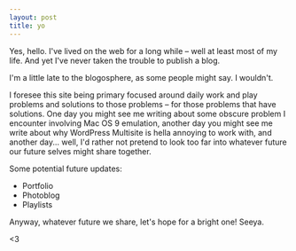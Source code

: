 ```yaml
---
layout: post
title: yo
---
```


Yes, hello. I've lived on the web for a long while – well at least most of my life. And yet I've never taken the trouble to publish a blog.

I'm a little late to the blogosphere, as some people might say. I wouldn't.

I foresee this site being primary focused around daily work and play problems and solutions to those problems – for those problems that have solutions. One day you might see me writing about some obscure problem I encounter involving Mac OS 9 emulation, another day you might see me write about why WordPress Multisite is hella annoying to work with, and another day... well, I'd rather not pretend to look too far into whatever future our future selves might share together.

Some potential future updates:

- Portfolio
- Photoblog
- Playlists

Anyway, whatever future we share, let's hope for a bright one! Seeya.

<3
